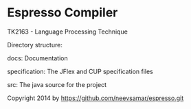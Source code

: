 Espresso Compiler
========

TK2163 - Language Processing Technique

Directory structure:

docs: Documentation

specification: The JFlex and CUP specification files

src: The java source for the project

Copyright 2014 by https://github.com/neevsamar/espresso.git
